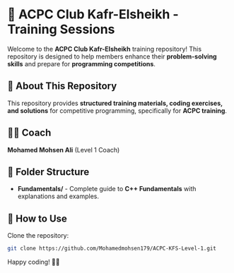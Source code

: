 # 🚀 ACPC Club Kafr-Elsheikh - Training Sessions

Welcome to the **ACPC Club Kafr-Elsheikh** training repository! This repository is designed to help members enhance their **problem-solving skills** and prepare for **programming competitions**.

## 📌 About This Repository

This repository provides **structured training materials, coding exercises, and solutions** for competitive programming, specifically for **ACPC training**.

## 👨‍🏫 Coach  
**Mohamed Mohsen Ali** (Level 1 Coach)

## 📂 Folder Structure
- **Fundamentals/** - Complete guide to **C++ Fundamentals** with explanations and examples.

## 📖 How to Use

Clone the repository:
```bash
git clone https://github.com/Mohamedmohsen179/ACPC-KFS-Level-1.git
```

Happy coding! 🚀🔥
